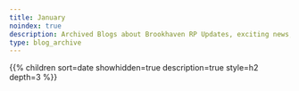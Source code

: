 ```yaml
---
title: January
noindex: true
description: Archived Blogs about Brookhaven RP Updates, exciting news, and new findings
type: blog_archive
---
```




{{% children sort=date showhidden=true description=true style=h2  depth=3 %}}
